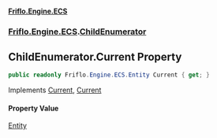 #### [Friflo.Engine.ECS](index.md#'index')
### [Friflo.Engine.ECS](Friflo.Engine.ECS.md#'Friflo.Engine.ECS').[ChildEnumerator](ChildEnumerator.md#'Friflo.Engine.ECS.ChildEnumerator')

## ChildEnumerator.Current Property

```csharp
public readonly Friflo.Engine.ECS.Entity Current { get; }
```

Implements [Current](https://docs.microsoft.com/en-us/dotnet/api/System.Collections.Generic.IEnumerator-1.Current#'System.Collections.Generic.IEnumerator`1.Current'), [Current](https://docs.microsoft.com/en-us/dotnet/api/System.Collections.IEnumerator.Current#'System.Collections.IEnumerator.Current')

#### Property Value
[Entity](Entity.md#'Friflo.Engine.ECS.Entity')